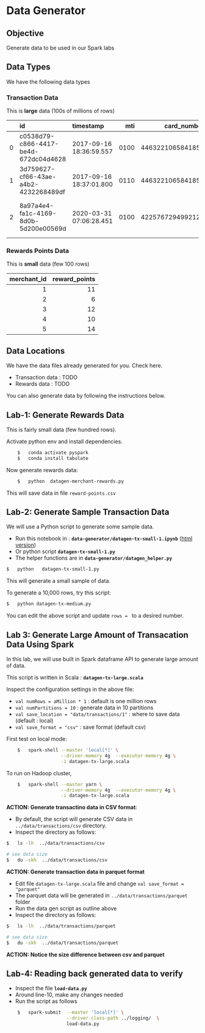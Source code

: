 <link rel='stylesheet' href='../assets/css/main.css'/>

# Data Generator

## Objective

Generate data to be used in our Spark labs

## Data Types

We have the following data types

### Transaction Data

This is **large** data (100s of millions of rows)

|    | id                                   | timestamp               |   mti |      card_number |   amount_customer |   merchant_type |   merchant_id | merchant_address                                           | ref_id                               |   amount_merchant |   response_code |
|---:|:-------------------------------------|:------------------------|------:|-----------------:|------------------:|----------------:|--------------:|:-----------------------------------------------------------|:-------------------------------------|------------------:|----------------:|
|  0 | c0538d79-c866-4417-be4d-672dc04d4628 | 2017-09-16 18:36:59.557 |  0100 | 4463221065841858 |              6.65 |            1760 |             0 | Awesome Bakery, 136 Hillview St, San Jose, WA, USA         |                                      |            nan    |             nan |
|  1 | 3d759627-cf66-43ae-a4b2-4232268489df | 2017-09-16 18:37:01.800 |  0110 | 4463221065841858 |              6.65 |            1760 |             0 | Awesome Bakery, 136 Hillview St, San Jose, WA, USA         | c0538d79-c866-4417-be4d-672dc04d4628 |              6.45 |              33 |
|  2 | 8a97a4e4-fa1c-4169-8d0b-5d200e00569d | 2020-03-31 07:06:28.451 |  0100 | 4225767294992126 |             77.98 |            3567 |             0 | Four Seasons Hardware, 330 Market St, Burlingame, NV, USA  |                                      |            nan    |             nan |

### Rewards Points Data

This is **small** data (few 100 rows)

|   merchant_id |   reward_points |
|--------------:|----------------:|
|             1 |              11 |
|             2 |               6 |
|             3 |              12 |
|             4 |              10 |
|             5 |              14 |

## Data Locations

We have the data files already generated for you.  Check here.

* Transaction data : TODO
* Rewards data : TODO

You can also generate data by following the instructions below.

## Lab-1: Generate Rewards Data

This is fairly small data (few hundred rows).  

Activate python env and install dependencies.

```bash
    $   conda activate pyspark
    $   conda install tabulate
```

Now generate rewards data:

```bash
    $   python  datagen-merchant-rewards.py
```

This will save data in file `reward-points.csv`

## Lab-2: Generate Sample Transaction Data

We will use a Python script to generate some sample data.

- Run this notebook in : **`data-generator/datagen-tx-small-1.ipynb`**  ([html version](datagen-tx-small-1.html))
- Or python script **`datagen-tx-small-1.py`**
- The helper functions are in  **`data-generator/datagen_helper.py`**

```bash
$   python   datagen-tx-small-1.py
```

This will generate a small sample of data.

To generate a 10,000 rows, try this script:

```bash
$   python datagen-tx-medium.py
```

You can edit the above script and update `rows = ` to a desired number.

## Lab 3: Generate Large Amount of Transacation Data Using Spark

In this lab, we will use built in Spark dataframe API to generate large amount of data.

This script is written in Scala : **`datagen-tx-large.scala`**

Inspect the configuration settings in the above file:

* `val numRows = aMillion * 1`  : default is one million rows
* `val numPartitions = 10`  : generate data in 10 partitions
* `val save_location = "data/transactions/1"` : where to save data (default : local)
* `val save_format = "csv"` : save format (default csv)

First test on local mode:

```bash
    $   spark-shell --master 'local[*]' \
                    --driver-memory 4g  --executor-memory 4g \
                    -i datagen-tx-large.scala
```

To run on Hadoop cluster,

```bash
    $   spark-shell --master yarn \
                    --driver-memory 4g  --executor-memory 4g \
                    -i datagen-tx-large.scala
```

**ACTION: Generate transactino data in CSV format**:  

- By default, the script will generate CSV data in `../data/transactions/csv`  directory.
- Inspect the directory as follows:

```bash
$   ls -lh  ../data/transactions/csv

# see data size
$   du -skh  ../data/transactions/csv
```

**ACTION: Generate transaction data in parquet format**

- Edit file `datagen-tx-large.scala` file and change `val save_format = "parquet"`
- The parquet data will be generated in `../data/transactions/parquet` folder
- Run the data gen script as outline above
- Inspect the directory as follows:

```bash
$   ls -lh  ../data/transactions/parquet

# see data size
$   du -skh  ../data/transactions/parquet
```

**ACTION: Notice the size difference between csv and parquet**


## Lab-4: Reading back generated data to verify

* Inspect the file **`load-data.py`**
* Around line-10, make any changes needed
* Run the script as follows

```bash
    $   spark-submit  --master 'local[*]' \
                      --driver-class-path ../logging/  \
                      load-data.py
```
